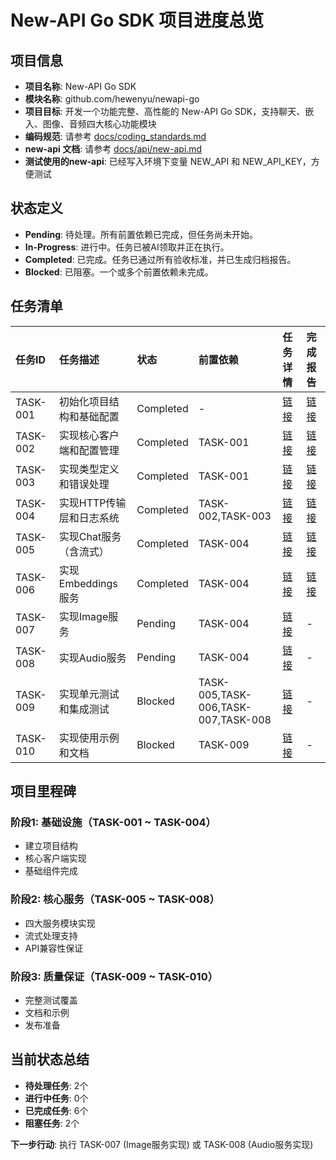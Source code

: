 # New-API Go SDK 项目进度总览

## 项目信息
- **项目名称**: New-API Go SDK
- **模块名称**: github.com/hewenyu/newapi-go
- **项目目标**: 开发一个功能完整、高性能的 New-API Go SDK，支持聊天、嵌入、图像、音频四大核心功能模块
- **编码规范**: 请参考 [docs/coding_standards.md](../../docs/coding_standards.md)
- **new-api 文档**: 请参考 [docs/api/new-api.md](../../docs/api/new-api.md)
- **测试使用的new-api**: 已经写入环境下变量 NEW_API 和 NEW_API_KEY，方便测试



## 状态定义
- **Pending**: 待处理。所有前置依赖已完成，但任务尚未开始。
- **In-Progress**: 进行中。任务已被AI领取并正在执行。
- **Completed**: 已完成。任务已通过所有验收标准，并已生成归档报告。
- **Blocked**: 已阻塞。一个或多个前置依赖未完成。

## 任务清单

| 任务ID   | 任务描述                               | 状态        | 前置依赖        | 任务详情                                      | 完成报告                                    |
| :------- | :------------------------------------- | :---------- | :-------------- | :-------------------------------------------- | :------------------------------------------ |
| TASK-001 | 初始化项目结构和基础配置               | Completed   | -               | [链接](./TASK-001_init_project.md)            | [链接](../../issues/TASK-001_init_project.md) |
| TASK-002 | 实现核心客户端和配置管理               | Completed   | TASK-001        | [链接](./TASK-002_core_client.md)            | [链接](../../issues/TASK-002_core_client.md) |
| TASK-003 | 实现类型定义和错误处理                 | Completed   | TASK-001        | [链接](./TASK-003_types_errors.md)           | [链接](../../issues/TASK-003_types_errors.md) |
| TASK-004 | 实现HTTP传输层和日志系统               | Completed   | TASK-002,TASK-003 | [链接](./TASK-004_http_logger.md)           | [链接](../../issues/TASK-004_http_logger.md) |
| TASK-005 | 实现Chat服务（含流式）                 | Completed   | TASK-004        | [链接](./TASK-005_chat_service.md)           | [链接](../../issues/TASK-005_chat_service.md) |
| TASK-006 | 实现Embeddings服务                    | Completed   | TASK-004        | [链接](./TASK-006_embeddings_service.md)     | [链接](../../issues/TASK-006_embeddings_service.md) |
| TASK-007 | 实现Image服务                         | Pending     | TASK-004        | [链接](./TASK-007_image_service.md)          | -                                           |
| TASK-008 | 实现Audio服务                         | Pending     | TASK-004        | [链接](./TASK-008_audio_service.md)          | -                                           |
| TASK-009 | 实现单元测试和集成测试                 | Blocked     | TASK-005,TASK-006,TASK-007,TASK-008 | [链接](./TASK-009_testing.md)              | -                                           |
| TASK-010 | 实现使用示例和文档                     | Blocked     | TASK-009        | [链接](./TASK-010_examples_docs.md)          | -                                           |

## 项目里程碑

### 阶段1: 基础设施（TASK-001 ~ TASK-004）
- 建立项目结构
- 核心客户端实现
- 基础组件完成

### 阶段2: 核心服务（TASK-005 ~ TASK-008）
- 四大服务模块实现
- 流式处理支持
- API兼容性保证

### 阶段3: 质量保证（TASK-009 ~ TASK-010）
- 完整测试覆盖
- 文档和示例
- 发布准备

## 当前状态总结
- **待处理任务**: 2个
- **进行中任务**: 0个
- **已完成任务**: 6个
- **阻塞任务**: 2个

**下一步行动**: 执行 TASK-007 (Image服务实现) 或 TASK-008 (Audio服务实现) 